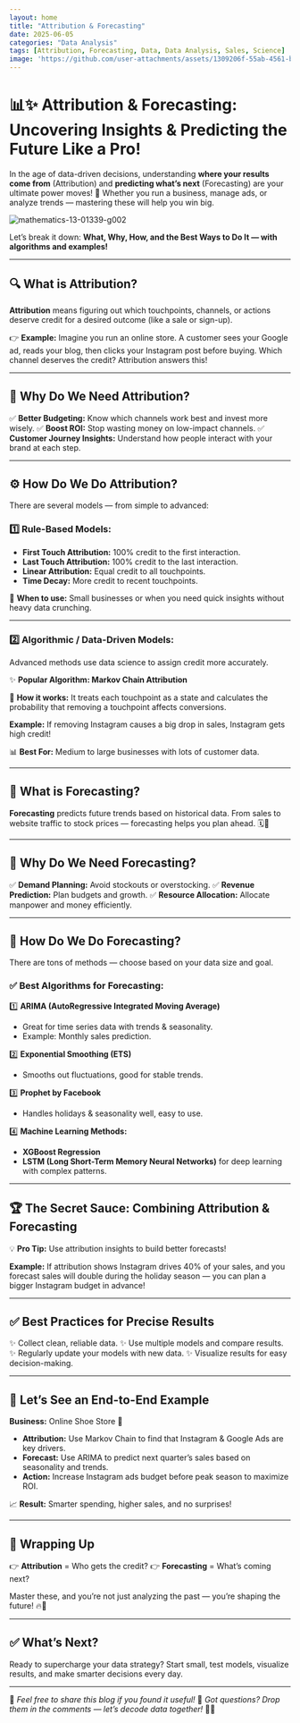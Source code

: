 ```yaml
---
layout: home
title: "Attribution & Forecasting"
date: 2025-06-05
categories: "Data Analysis"
tags: [Attribution, Forecasting, Data, Data Analysis, Sales, Science]
image: 'https://github.com/user-attachments/assets/1309206f-55ab-4561-ba66-48181e88944c'
---
```


# 📊✨ **Attribution & Forecasting: Uncovering Insights & Predicting the Future Like a Pro!**

In the age of data-driven decisions, understanding **where your results come from** (Attribution) and **predicting what’s next** (Forecasting) are your ultimate power moves! 🚀 Whether you run a business, manage ads, or analyze trends — mastering these will help you win big.

![mathematics-13-01339-g002](https://github.com/user-attachments/assets/1309206f-55ab-4561-ba66-48181e88944c)

Let’s break it down: **What, Why, How, and the Best Ways to Do It — with algorithms and examples!**

---

## 🔍 **What is Attribution?**

**Attribution** means figuring out which touchpoints, channels, or actions deserve credit for a desired outcome (like a sale or sign-up).

👉 **Example:**
Imagine you run an online store. A customer sees your Google ad, reads your blog, then clicks your Instagram post before buying. Which channel deserves the credit? Attribution answers this!

---

## 🎯 **Why Do We Need Attribution?**

✅ **Better Budgeting:** Know which channels work best and invest more wisely.
✅ **Boost ROI:** Stop wasting money on low-impact channels.
✅ **Customer Journey Insights:** Understand how people interact with your brand at each step.

---

## ⚙️ **How Do We Do Attribution?**

There are several models — from simple to advanced:

### 1️⃣ **Rule-Based Models:**

* **First Touch Attribution:** 100% credit to the first interaction.
* **Last Touch Attribution:** 100% credit to the last interaction.
* **Linear Attribution:** Equal credit to all touchpoints.
* **Time Decay:** More credit to recent touchpoints.

🧩 **When to use:** Small businesses or when you need quick insights without heavy data crunching.

---

### 2️⃣ **Algorithmic / Data-Driven Models:**

Advanced methods use data science to assign credit more accurately.

✨ **Popular Algorithm: Markov Chain Attribution**

📌 **How it works:** It treats each touchpoint as a state and calculates the probability that removing a touchpoint affects conversions.

**Example:**
If removing Instagram causes a big drop in sales, Instagram gets high credit!

📊 **Best For:** Medium to large businesses with lots of customer data.

---

## 📅 **What is Forecasting?**

**Forecasting** predicts future trends based on historical data. From sales to website traffic to stock prices — forecasting helps you plan ahead. 🗓️🔮

---

## 🧐 **Why Do We Need Forecasting?**

✅ **Demand Planning:** Avoid stockouts or overstocking.
✅ **Revenue Prediction:** Plan budgets and growth.
✅ **Resource Allocation:** Allocate manpower and money efficiently.

---

## 🧮 **How Do We Do Forecasting?**

There are tons of methods — choose based on your data size and goal.

### ✅ **Best Algorithms for Forecasting:**

1️⃣ **ARIMA (AutoRegressive Integrated Moving Average)**

* Great for time series data with trends & seasonality.
* Example: Monthly sales prediction.

2️⃣ **Exponential Smoothing (ETS)**

* Smooths out fluctuations, good for stable trends.

3️⃣ **Prophet by Facebook**

* Handles holidays & seasonality well, easy to use.

4️⃣ **Machine Learning Methods:**

* **XGBoost Regression**
* **LSTM (Long Short-Term Memory Neural Networks)** for deep learning with complex patterns.

---

## 🏆 **The Secret Sauce: Combining Attribution & Forecasting**

💡 **Pro Tip:** Use attribution insights to build better forecasts!

**Example:**
If attribution shows Instagram drives 40% of your sales, and you forecast sales will double during the holiday season — you can plan a bigger Instagram budget in advance!

---

## ✅ **Best Practices for Precise Results**

✨ Collect clean, reliable data.
✨ Use multiple models and compare results.
✨ Regularly update your models with new data.
✨ Visualize results for easy decision-making.

---

## 🚀 **Let’s See an End-to-End Example**

**Business:** Online Shoe Store 👟

* **Attribution:** Use Markov Chain to find that Instagram & Google Ads are key drivers.
* **Forecast:** Use ARIMA to predict next quarter’s sales based on seasonality and trends.
* **Action:** Increase Instagram ads budget before peak season to maximize ROI.

📈 **Result:** Smarter spending, higher sales, and no surprises!

---

## 🎉 **Wrapping Up**

👉 **Attribution** = Who gets the credit?
👉 **Forecasting** = What’s coming next?

Master these, and you’re not just analyzing the past — you’re shaping the future! 🔥💪

---

## ✅ **What’s Next?**

Ready to supercharge your data strategy?
Start small, test models, visualize results, and make smarter decisions every day.

---

📌 *Feel free to share this blog if you found it useful!*
💬 *Got questions? Drop them in the comments — let’s decode data together!* 🚀✨
